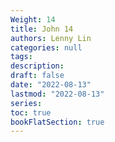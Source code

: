 ```yaml
---
Weight: 14
title: John 14
authors: Lenny Lin
categories: null
tags: 
description: 
draft: false
date: "2022-08-13"
lastmod: "2022-08-13"
series:
toc: true
bookFlatSection: true
---
```








